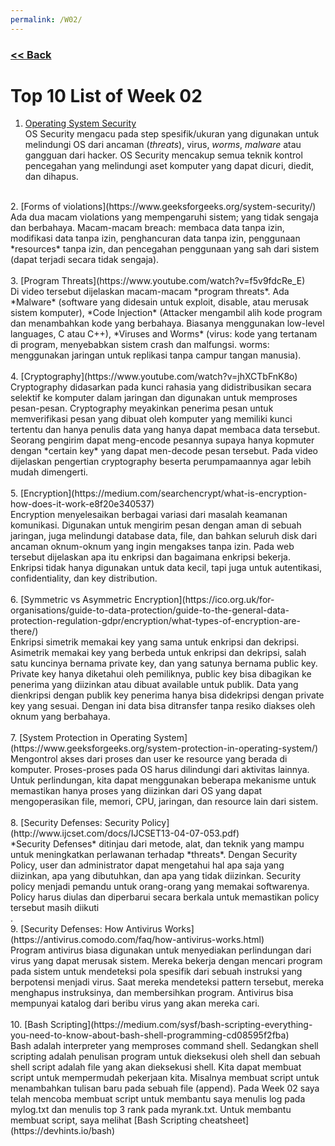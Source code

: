 ```yaml
---
permalink: /W02/
---
```

### [<< Back](../)

# Top 10 List of Week 02

1. [Operating System Security](https://medium.com/@rezaduty/os-security-892cfae5e930)<br>
OS Security mengacu pada step spesifik/ukuran yang digunakan untuk melindungi OS dari ancaman (*threats*), virus, *worms*, *malware* atau gangguan dari hacker. OS Security mencakup semua teknik kontrol pencegahan yang melindungi aset komputer yang dapat dicuri, diedit, dan dihapus.<br>
<br>
2. [Forms of violations](https://www.geeksforgeeks.org/system-security/)<br>
Ada dua macam violations yang mempengaruhi sistem; yang tidak sengaja dan berbahaya. Macam-macam breach: membaca data tanpa izin, modifikasi data tanpa izin, penghancuran data tanpa izin, penggunaan *resources* tanpa izin, dan pencegahan penggunaan yang sah dari sistem (dapat terjadi secara tidak sengaja).<br>
<br>
3. [Program Threats](https://www.youtube.com/watch?v=f5v9fdcRe_E)<br>
Di video tersebut dijelaskan macam-macam *program threats*. Ada *Malware* (software yang didesain untuk exploit, disable, atau merusak sistem komputer), *Code Injection* (Attacker mengambil alih kode program dan menambahkan kode yang berbahaya. Biasanya menggunakan low-level languages, C atau C++), *Viruses and Worms* (virus: kode yang tertanam di program, menyebabkan sistem crash dan malfungsi. worms: menggunakan jaringan untuk replikasi tanpa campur tangan manusia).<br>
<br>
4. [Cryptography](https://www.youtube.com/watch?v=jhXCTbFnK8o)<br>
Cryptography didasarkan pada kunci rahasia yang didistribusikan secara selektif ke komputer dalam jaringan dan digunakan untuk memproses pesan-pesan. Cryptography meyakinkan penerima pesan untuk memverifikasi pesan yang dibuat oleh komputer yang memiliki kunci tertentu dan hanya penulis data yang hanya dapat membaca data tersebut. Seorang pengirim dapat meng-encode pesannya supaya hanya kopmuter dengan *certain key* yang dapat men-decode pesan tersebut. Pada video dijelaskan pengertian cryptography beserta perumpamaannya agar lebih mudah dimengerti.<br>
<br>
5. [Encryption](https://medium.com/searchencrypt/what-is-encryption-how-does-it-work-e8f20e340537)<br>
Encryption menyelesaikan berbagai variasi dari masalah keamanan komunikasi. Digunakan untuk mengirim pesan dengan aman di sebuah jaringan, juga melindungi database data, file, dan bahkan seluruh disk dari ancaman oknum-oknum yang ingin mengakses tanpa izin. Pada web tersebut dijelaskan apa itu enkripsi dan bagaimana enkripsi bekerja. Enkripsi tidak hanya digunakan untuk data kecil, tapi juga untuk autentikasi, confidentiality, dan key distribution.<br>
<br>
6. [Symmetric vs Asymmetric Encryption](https://ico.org.uk/for-organisations/guide-to-data-protection/guide-to-the-general-data-protection-regulation-gdpr/encryption/what-types-of-encryption-are-there/)<br>
Enkripsi simetrik memakai key yang sama untuk enkripsi dan dekripsi. Asimetrik memakai key yang berbeda untuk enkripsi dan dekripsi, salah satu kuncinya bernama private key, dan yang satunya bernama public key. Private key hanya diketahui oleh pemiliknya, public key bisa dibagikan ke penerima yang diizinkan atau dibuat available untuk publik. Data yang dienkripsi dengan publik key penerima hanya bisa didekripsi dengan private key yang sesuai. Dengan ini data bisa ditransfer tanpa resiko diakses oleh oknum yang berbahaya.<br>
<br>
7. [System Protection in Operating System](https://www.geeksforgeeks.org/system-protection-in-operating-system/)<br>
Mengontrol akses dari proses dan user ke resource yang berada di komputer. Proses-proses pada OS harus dilindungi dari aktivitas lainnya. Untuk perlindungan, kita dapat menggunakan beberapa mekanisme untuk memastikan hanya proses yang diizinkan dari OS yang dapat mengoperasikan file, memori, CPU, jaringan, dan resource lain dari sistem.<br>
<br>
8. [Security Defenses: Security Policy](http://www.ijcset.com/docs/IJCSET13-04-07-053.pdf)<br>
*Security Defenses* ditinjau dari metode, alat, dan teknik yang mampu untuk meningkatkan perlawanan terhadap *threats*. Dengan Security Policy, user dan administrator dapat mengetahui hal apa saja yang diizinkan, apa yang dibutuhkan, dan apa yang tidak diizinkan. Security policy menjadi pemandu untuk orang-orang yang memakai softwarenya. Policy harus diulas dan diperbarui secara berkala untuk memastikan policy tersebut masih diikuti<br>.
<br>
9. [Security Defenses: How Antivirus Works](https://antivirus.comodo.com/faq/how-antivirus-works.html)<br> 
Program antivirus biasa digunakan untuk menyediakan perlindungan dari virus yang dapat merusak sistem. Mereka bekerja dengan mencari program pada sistem untuk mendeteksi pola spesifik dari sebuah instruksi yang berpotensi menjadi virus. Saat mereka mendeteksi pattern tersebut, mereka menghapus instruksinya, dan membersihkan program. Antivirus bisa mempunyai katalog dari beribu virus yang akan mereka cari. <br>
<br>
10. [Bash Scripting](https://medium.com/sysf/bash-scripting-everything-you-need-to-know-about-bash-shell-programming-cd08595f2fba)<br>
Bash adalah interpreter yang memproses command shell. Sedangkan shell scripting adalah penulisan program untuk dieksekusi oleh shell dan sebuah shell script adalah file yang akan dieksekusi shell. Kita dapat membuat script untuk mempermudah pekerjaan kita. Misalnya membuat script untuk menambahkan tulisan baru pada sebuah file (append). Pada Week 02 saya telah mencoba membuat script untuk membantu saya menulis log pada mylog.txt dan menulis top 3 rank pada myrank.txt. Untuk membantu membuat script, saya melihat [Bash Scripting cheatsheet](https://devhints.io/bash) <br>
<br>

